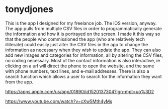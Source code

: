 # tonydjones

This is the app I designed for my freelance job. The iOS version, anyway. The app pulls from multiple CSV files in order to
programmatically generate the information and how it is portrayed on the screen. I made it this way so that the people who commissioned 
the app (who are relatively tech illiterate) could easily just alter the CSV files in the app to change the information as necessary when they wish to update the app. 
They can also add new images and categories for information, all by altering the CSV files, no coding necessary. Most of the contact 
information is also interactive, ie clicking on a url will direct the phone to open the website, and the same with phone numbers, 
text lines, and e-mail addresses. There is also a search function which allows a user to search for the information they want from the app.

https://apps.apple.com/us/app/01890/id1520137304?ign-mpt=uo%3D2

https://www.youtube.com/watch?v=cXw5Mth4yMs
